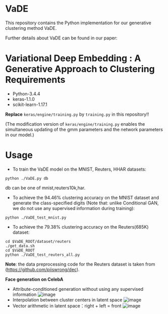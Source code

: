 # VaDE
This repository contains the Python implementation for our generative clustering method VaDE. 

Further details about VaDE can be found in our paper:

**Variational Deep Embedding : A Generative Approach to Clustering**
Requirements
=================
* Python-3.4.4
* keras-1.1.0
* scikit-learn-1.17.1

**Replace** `keras/engine/training.py` by `training.py` in this repository!!

(The modification version of `keras/engine/training.py` enables the simultaneous updating of the gmm parameters and the network parameters in our model.)

Usage
=================

* To train the VaDE model on the MNIST, Reuters, HHAR datasets:
```shell
python ./VaDE.py db
```
db can be one of mnist,reuters10k,har.

* To achieve the 94.46% clustering accuracy on the MNIST dataset and generate the class-specified digits (Note that: unlike Conditional GAN, we do not use any supervised information during training):
```shell
python ./VaDE_test_mnist.py
```

* To achieve the 79.38% clustering accuracy on the Reuters(685K) dataset:
```shell
cd $VaDE_ROOT/dataset/reuters
./get_data.sh
cd $VaDE_ROOT
python ./VaDE_test_reuters_all.py
```

**Note**: the data preprocessing code for the Reuters dataset is taken from (https://github.com/piiswrong/dec).

**Face generation on CelebA**
* Attribute-conditioned generation without using any supervised information
![image](https://github.com/slim1017/VaDE/edit/master/center_generation.jpg)
* Interpolation between cluster centers in latent space
![image](https://github.com/slim1017/VaDE/edit/master/interpolation.jpg)
* Vector arithmetic in latent space：right + left = front
![image](https://github.com/slim1017/VaDE/edit/master/arithmetic.jpg)
